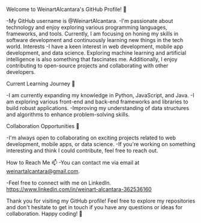 Welcome to WeinartAlcantara's GitHub Profile! 👋

-My GitHub username is @WeinartAlcantara.
-I'm passionate about technology and enjoy exploring various programming languages, frameworks, and tools.
Currently, I am focusing on honing my skills in software development and continuously learning new things in the tech world.
Interests
-I have a keen interest in web development, mobile app development, and data science.
Exploring machine learning and artificial intelligence is also something that fascinates me. Additionally, I enjoy contributing to open-source projects and collaborating with other developers.

Current Learning Journey 🌱

-I am currently expanding my knowledge in Python, JavaScript, and Java.
-I am exploring various front-end and back-end frameworks and libraries to build robust applications.
-Improving my understanding of data structures and algorithms to enhance problem-solving skills.

Collaboration Opportunities 💞️

-I'm always open to collaborating on exciting projects related to web development, mobile apps, or data science.
-If you're working on something interesting and think I could contribute, feel free to reach out.


How to Reach Me 📫
-You can contact me via email at weinartalcantara@gmail.com.

-Feel free to connect with me on LinkedIn. https://www.linkedin.com/in/weinart-alcantara-362536160

Thank you for visiting my GitHub profile! Feel free to explore my repositories and don't hesitate to get in touch if you have any questions or ideas for collaboration. Happy coding! 🚀
